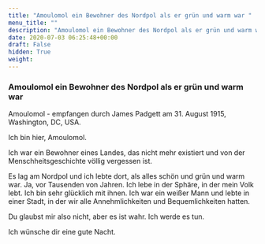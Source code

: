 ```yaml
---
title: "Amoulomol ein Bewohner des Nordpol als er grün und warm war "
menu_title: ""
description: "Amoulomol ein Bewohner des Nordpol als er grün und warm war "
date: 2020-07-03 06:25:48+00:00
draft: False
hidden: True
weight:
---
```

### Amoulomol ein Bewohner des Nordpol als er grün und warm war

Amoulomol - empfangen durch James Padgett am 31. August 1915, Washington, DC, USA.

Ich bin hier, Amoulomol.

Ich war ein Bewohner eines Landes, das nicht mehr existiert und von der Menschheitsgeschichte völlig vergessen ist.

Es lag am Nordpol und ich lebte dort, als alles schön und grün und warm war. Ja, vor Tausenden von Jahren. Ich lebe in der Sphäre, in der mein Volk lebt. Ich bin sehr glücklich mit ihnen. Ich war ein weißer Mann und lebte in einer Stadt, in der wir alle Annehmlichkeiten und Bequemlichkeiten hatten.

Du glaubst mir also nicht, aber es ist wahr. Ich werde es tun.

Ich wünsche dir eine gute Nacht.
